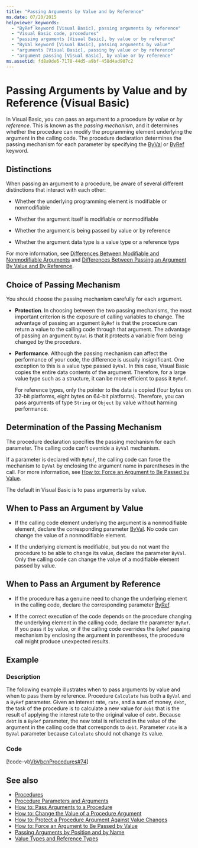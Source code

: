 ```yaml
---
title: "Passing Arguments by Value and by Reference"
ms.date: 07/20/2015
helpviewer_keywords: 
  - "ByRef keyword [Visual Basic], passing arguments by reference"
  - "Visual Basic code, procedures"
  - "passing arguments [Visual Basic], by value or by reference"
  - "ByVal keyword [Visual Basic], passing arguments by value"
  - "arguments [Visual Basic], passing by value or by reference"
  - "argument passing [Visual Basic], by value or by reference"
ms.assetid: fd8a9de6-7178-44d5-a9bf-458d4ad907c2
---
```

# Passing Arguments by Value and by Reference (Visual Basic)
In Visual Basic, you can pass an argument to a procedure *by value* or *by reference*. This is known as the *passing mechanism*, and it determines whether the procedure can modify the programming element underlying the argument in the calling code. The procedure declaration determines the passing mechanism for each parameter by specifying the [ByVal](../../../language-reference/modifiers/byval.md) or [ByRef](../../../language-reference/modifiers/byref.md) keyword.  
  
## Distinctions  
 When passing an argument to a procedure, be aware of several different distinctions that interact with each other:  
  
- Whether the underlying programming element is modifiable or nonmodifiable  
  
- Whether the argument itself is modifiable or nonmodifiable  
  
- Whether the argument is being passed by value or by reference  
  
- Whether the argument data type is a value type or a reference type  
  
 For more information, see [Differences Between Modifiable and Nonmodifiable Arguments](./differences-between-modifiable-and-nonmodifiable-arguments.md) and [Differences Between Passing an Argument By Value and By Reference](./differences-between-passing-an-argument-by-value-and-by-reference.md).  
  
## Choice of Passing Mechanism  
 You should choose the passing mechanism carefully for each argument.  
  
- **Protection**. In choosing between the two passing mechanisms, the most important criterion is the exposure of calling variables to change. The advantage of passing an argument `ByRef` is that the procedure can return a value to the calling code through that argument. The advantage of passing an argument `ByVal` is that it protects a variable from being changed by the procedure.  
  
- **Performance**. Although the passing mechanism can affect the performance of your code, the difference is usually insignificant. One exception to this is a value type passed `ByVal`. In this case, Visual Basic copies the entire data contents of the argument. Therefore, for a large value type such as a structure, it can be more efficient to pass it `ByRef`.  
  
     For reference types, only the pointer to the data is copied (four bytes on 32-bit platforms, eight bytes on 64-bit platforms). Therefore, you can pass arguments of type `String` or `Object` by value without harming performance.  
  
## Determination of the Passing Mechanism  
 The procedure declaration specifies the passing mechanism for each parameter. The calling code can't override a `ByVal` mechanism.  
  
 If a parameter is declared with `ByRef`, the calling code can force the mechanism to `ByVal` by enclosing the argument name in parentheses in the call. For more information, see [How to: Force an Argument to Be Passed by Value](./how-to-force-an-argument-to-be-passed-by-value.md).  
  
 The default in Visual Basic is to pass arguments by value.  
  
## When to Pass an Argument by Value  
  
- If the calling code element underlying the argument is a nonmodifiable element, declare the corresponding parameter [ByVal](../../../language-reference/modifiers/byval.md). No code can change the value of a nonmodifiable element.  
  
- If the underlying element is modifiable, but you do not want the procedure to be able to change its value, declare the parameter `ByVal`. Only the calling code can change the value of a modifiable element passed by value.  
  
## When to Pass an Argument by Reference  
  
- If the procedure has a genuine need to change the underlying element in the calling code, declare the corresponding parameter [ByRef](../../../language-reference/modifiers/byref.md).  
  
- If the correct execution of the code depends on the procedure changing the underlying element in the calling code, declare the parameter `ByRef`. If you pass it by value, or if the calling code overrides the `ByRef` passing mechanism by enclosing the argument in parentheses, the procedure call might produce unexpected results.  
  
## Example  
  
### Description  
 The following example illustrates when to pass arguments by value and when to pass them by reference. Procedure `Calculate` has both a `ByVal` and a `ByRef` parameter. Given an interest rate, `rate`, and a sum of money, `debt`, the task of the procedure is to calculate a new value for `debt` that is the result of applying the interest rate to the original value of `debt`. Because `debt` is a `ByRef` parameter, the new total is reflected in the value of the argument in the calling code that corresponds to `debt`. Parameter `rate` is a `ByVal` parameter because `Calculate` should not change its value.  
  
### Code  
 [!code-vb[VbVbcnProcedures#74](~/samples/snippets/visualbasic/VS_Snippets_VBCSharp/VbVbcnProcedures/VB/Class2.vb#74)]  
  
## See also

- [Procedures](./index.md)
- [Procedure Parameters and Arguments](./procedure-parameters-and-arguments.md)
- [How to: Pass Arguments to a Procedure](./how-to-pass-arguments-to-a-procedure.md)
- [How to: Change the Value of a Procedure Argument](./how-to-change-the-value-of-a-procedure-argument.md)
- [How to: Protect a Procedure Argument Against Value Changes](./how-to-protect-a-procedure-argument-against-value-changes.md)
- [How to: Force an Argument to Be Passed by Value](./how-to-force-an-argument-to-be-passed-by-value.md)
- [Passing Arguments by Position and by Name](./passing-arguments-by-position-and-by-name.md)
- [Value Types and Reference Types](../data-types/value-types-and-reference-types.md)

